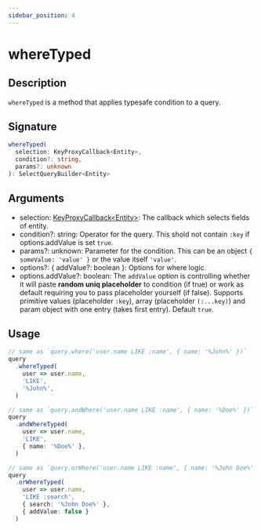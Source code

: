 ```yaml
---
sidebar_position: 4
---
```


# whereTyped

## Description
`whereTyped` is a method that applies typesafe condition to a query.

## Signature
```typescript
whereTyped(
  selection: KeyProxyCallback<Entity>,
  condition?: string,
  params?: unknown
): SelectQueryBuilder<Entity>
```

## Arguments
- selection: [KeyProxyCallback&lt;Entity&gt;](./types/KeyProxyCallback): The callback which selects fields of entity.
- condition?: string: Operator for the query. This shold not contain `:key` if options.addValue is set `true`.
- params?: unknown: Parameter for the condition. This can be an object `{ someValue: 'value' }` or the value itself `'value'`.
- options?: { addValue?: boolean }: Options for where logic.
- options.addValue?: boolean: The `addValue` option is controlling whether it will paste **random uniq placeholder** to condition (if true) or work as default requiring you to pass placeholder yourself (if false). Supports primitive values (placeholder `:key`), array (placeholder `(:...key)`) and param object with one entry (takes first entry). Default `true`.

## Usage

```typescript
// same as `query.where('user.name LIKE :name', { name: '%John%' })`
query
  .whereTyped(
    user => user.name,
    'LIKE',
    '%John%',
  )
```

```typescript
// same as `query.andWhere('user.name LIKE :name', { name: '%Doe%' })`
query
  .andWhereTyped(
    user => user.name,
    'LIKE',
    { name: '%Doe%' },
  )
```

```typescript
// same as `query.orWhere('user.name LIKE :name', { name: '%John Doe%' })`
query
  .orWhereTyped(
    user => user.name,
    'LIKE :search',
    { search: '%John Doe%' },
    { addValue: false }
  )
```
